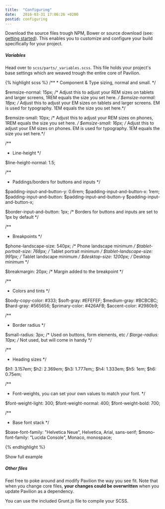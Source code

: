 ```yaml
---
title:  "Configuring"
date:   2016-03-31 17:06:26 +0200
postid: configuring
---
```


Download the source files trough NPM, Bower or source download (see: <a href="#gettingstarted" data-scroll>getting started</a>).
This enables you to customize and configure your build specifically for your project.

##### Variables
Head over to `scss/parts/_variables.scss`. This file holds your project's base settings which are weaved trough the entire core
of Pavilion. 

<div class="collapsor">
{% highlight scss %}
/**
  * Component & Type sizing, normal and small.
  */

$remsize-normal: 15px; /* Adjust this to adjust your REM sizes on tablets and larger screens, 1REM equals the size you set here. */
$emsize-normal: 18px;  /* Adjust this to adjust your EM sizes on tablets and larger screens. EM is used for typography. 1EM equals the size you set here.*/

$remsize-small: 10px; /* Adjust this to adjust your REM sizes on phones, 1REM equals the size you set here. */
$emsize-small: 16px;  /* Adjust this to adjust your EM sizes on phones. EM is used for typography. 1EM equals the size you set here.*/

/**
  * Line-height 
  */

$line-height-normal: 1.5; 

/**
  * Paddings/borders for buttons and inputs
  */
  
$padding-input-and-button-y: 0.6rem;
$padding-input-and-button-x: 1rem;
$padding-input-and-button: $padding-input-and-button-y $padding-input-and-button-x;

$border-input-and-button: 1px; /* Borders for buttons and inputs are set to 1px by default */

/**
  * Breakpoints
  */

$phone-landscape-size: 540px;    /* Phone landscape minimum */
$tablet-portrait-size: 768px;    /* Tablet portrait minimum */
$tablet-landscape-size: 991px;   /* Tablet landscape minimum */
$desktop-size: 1200px;           /* Desktop minimum */

$breakmargin: 20px;              /* Margin added to the breakpoint */

/**
  * Colors and tints
  */

$body-copy-color: #333;
$soft-gray: #EFEFEF;
$medium-gray: #BCBCBC;
$hard-gray: #565656;
$primary-color: #426AFB;
$accent-color: #2980b9;

/**
  * Border radius
  */

$small-radius: 3px; /* Used on buttons, form elements, etc */
$large-radius: 10px; /* Not used, but will come in handy */

/**
  * Heading sizes
  */

$h1: 3.157em;
$h2: 2.369em;
$h3: 1.777em;;
$h4: 1.333em;
$h5: 1em;
$h6: 0.75em;

/**
  * Font-weights, you can set your own values to match your font.
  */

$font-weight-light: 300;
$font-weight-normal: 400;
$font-weight-bold: 700;

/**
  * Base font stack
  */

$base-font-family: "Helvetica Neue", Helvetica, Arial, sans-serif;
$mono-font-family: "Lucida Console", Monaco, monospace;


{% endhighlight %}
    <div class="uncollapse">
        Show full example
    </div>
</div>

##### Other files
Feel free to poke around and modify Pavilion the way you see fit. Note that when you change core files, **your changes could be overwritten** when you update Pavilion as a
dependency.

You can use the included Grunt.js file to compile your SCSS.